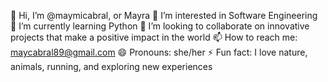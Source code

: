 👋 Hi, I’m @maymicabral, or Mayra
👀 I’m interested in Software Engineering
🌱 I’m currently learning Python
💞️ I’m looking to collaborate on innovative projects that make a positive impact in the world
📫 How to reach me: maycabral89@gmail.com
😄 Pronouns: she/her
⚡ Fun fact: I love nature, animals, running, and exploring new experiences

<!---
maymicabral/maymicabral is a ✨ special ✨ repository because its `README.md` (this file) appears on your GitHub profile.
You can click the Preview link to take a look at your changes.
--->
